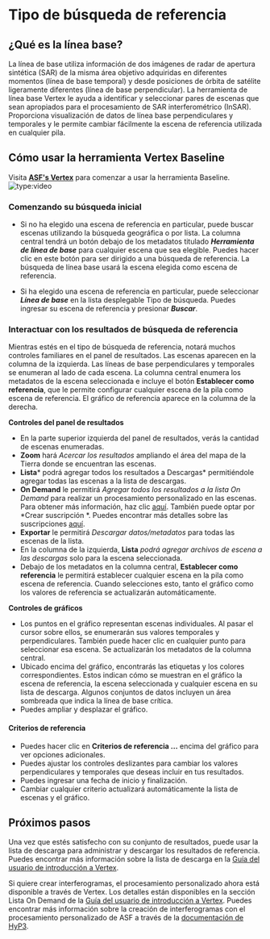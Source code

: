 # Tipo de búsqueda de referencia

## ¿Qué es la línea base?
La línea de base utiliza información de dos imágenes de radar de apertura sintética (SAR) de la misma área objetivo adquiridas en diferentes momentos (línea de base temporal) y desde posiciones de órbita de satélite ligeramente diferentes (línea de base perpendicular). La herramienta de línea base Vertex le ayuda a identificar y seleccionar pares de escenas que sean apropiados para el procesamiento de SAR interferométrico (InSAR). Proporciona visualización de datos de línea base perpendiculares y temporales y le permite cambiar fácilmente la escena de referencia utilizada en cualquier pila.

## Cómo usar la herramienta Vertex Baseline
Visita **[ASF's Vertex](https://search.asf.alaska.edu)** para comenzar a usar la herramienta Baseline.
![type:video](https://www.youtube.com/embed/Xp5bgvi2pEM)

### **Comenzando su búsqueda inicial**

- Si no ha elegido una escena de referencia en particular, puede buscar escenas utilizando la búsqueda geográfica o por lista. La columna central tendrá un botón debajo de los metadatos titulado ***Herramienta de línea de base*** para cualquier escena que sea elegible. Puedes hacer clic en este botón para ser dirigido a una búsqueda de referencia. La búsqueda de línea base usará la escena elegida como escena de referencia.

- Si ha elegido una escena de referencia en particular, puede seleccionar ***Línea de base*** en la lista desplegable Tipo de búsqueda. Puedes ingresar su escena de referencia y presionar ***Buscar***.

### **Interactuar con los resultados de búsqueda de referencia**
Mientras estés en el tipo de búsqueda de referencia, notará muchos controles familiares en el panel de resultados. Las escenas aparecen en la columna de la izquierda. Las líneas de base perpendiculares y temporales se enumeran al lado de cada escena. La columna central enumera los metadatos de la escena seleccionada e incluye el botón **Establecer como referencia**, que le permite configurar cualquier escena de la pila como escena de referencia. El gráfico de referencia aparece en la columna de la derecha.

**Controles del panel de resultados**

- En la parte superior izquierda del panel de resultados, verás la cantidad de escenas enumeradas.
- **Zoom** hará *Acercar los resultados* ampliando el área del mapa de la Tierra donde se encuentran las escenas.
- **Lista*** podrá agregar todos los resultados a Descargas* permitiéndole agregar todas las escenas a la lista de descargas.
- **On Demand** le permitirá *Agregar todos los resultados a la lista On Demand* para realizar un procesamiento personalizado en las escenas. Para obtener más información, haz clic [aquí](https://hyp3-docs.asf.alaska.edu/using/vertex/). También puede optar por *Crear suscripción *. Puedes encontrar más detalles sobre las suscripciones [aquí](https://hyp3-docs.asf.alaska.edu/using/subsitas/).
- **Exportar** le permitirá *Descargar datos/metadatos* para todas las escenas de la lista.
- En la columna de la izquierda, **Lista** *podrá agregar archivos de escena a las descargas* solo para la escena seleccionada.
- Debajo de los metadatos en la columna central, **Establecer como referencia** le permitirá establecer cualquier escena en la pila como escena de referencia. Cuando selecciones esto, tanto el gráfico como los valores de referencia se actualizarán automáticamente.

**Controles de gráficos**

- Los puntos en el gráfico representan escenas individuales. Al pasar el cursor sobre ellos, se enumerarán sus valores temporales y perpendiculares. También puede hacer clic en cualquier punto para seleccionar esa escena. Se actualizarán los metadatos de la columna central.
- Ubicado encima del gráfico, encontrarás las etiquetas y los colores correspondientes. Estos indican cómo se muestran en el gráfico la escena de referencia, la escena seleccionada y cualquier escena en su lista de descarga. Algunos conjuntos de datos incluyen un área sombreada que indica la línea de base crítica.
- Puedes ampliar y desplazar el gráfico.

#### Criterios de referencia

- Puedes hacer clic en **Criterios de referencia ...** encima del gráfico para ver opciones adicionales.
- Puedes ajustar los controles deslizantes para cambiar los valores perpendiculares y temporales que deseas incluir en tus resultados.
- Puedes ingresar una fecha de inicio y finalización.
- Cambiar cualquier criterio actualizará automáticamente la lista de escenas y el gráfico.

## Próximos pasos
Una vez que estés satisfecho con su conjunto de resultados, puede usar la lista de descarga para administrar y descargar los resultados de referencia. Puedes encontrar más información sobre la lista de descarga en la [Guía del usuario de introducción a Vertex](/vertex/manual).

Si quiere crear interferogramas, el procesamiento personalizado ahora está disponible a través de Vertex. Los detalles están disponibles en la sección Lista On Demand de la [Guía del usuario de introducción a Vertex](/vertex/manual). Puedes encontrar más información sobre la creación de interferogramas con el procesamiento personalizado de ASF a través de la [documentación de HyP3](https://hyp3.asf.alaska.edu/about).